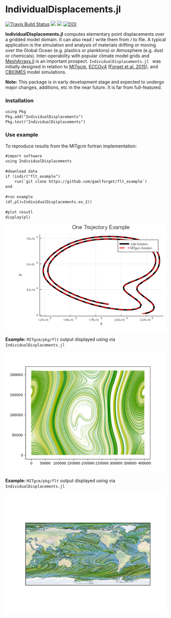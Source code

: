 # IndividualDisplacements.jl

[![Travis Build Status](https://travis-ci.org/gaelforget/IndividualDisplacements.jl.svg?branch=master)](https://travis-ci.org/gaelforget/IndividualDisplacements.jl)
[![](https://img.shields.io/badge/docs-stable-blue.svg)](https://gaelforget.github.io/IndividualDisplacements.jl/stable)
[![](https://img.shields.io/badge/docs-dev-blue.svg)](https://gaelforget.github.io/IndividualDisplacements.jl/dev)
[![DOI](https://zenodo.org/badge/208676176.svg)](https://zenodo.org/badge/latestdoi/208676176)

**IndividualDisplacements.jl** computes elementary point displacements over a gridded model domain. It can also read / write them from / to file. A typical application is the simulation and analysis of materials drifting or moving over the Global Ocean (e.g. plastics or planktons) or Atmosphere (e.g. dust or chemicals). Inter-operability with popular climate model grids and [MeshArrays.jl](https://github.com/gaelforget/MeshArrays.jl) is an important prospect. `IndividualDisplacements.jl ` was initially designed in relation to [MITgcm](https://mitgcm.readthedocs.io/en/latest/?badge=latest), [ECCOv4](https://eccov4.readthedocs.io/en/latest/) ([Forget et al. 2015](https://doi.org/10.5194/gmd-8-3071-2015)), and [CBIOMES](https://cbiomes.readthedocs.io/en/latest/) model simulations.

**Note:** This package is in early development stage and expected to undergo major changes, additions, etc in the near future. It is far from full-featured.

### Installation

```
using Pkg
Pkg.add("IndividualDisplacements")
Pkg.test("IndividualDisplacements")
```

### Use example

To reproduce results from the MITgcm fortran implementation:

```
#import software
using IndividualDisplacements

#download data
if !isdir("flt_example")
    run(`git clone https://github.com/gaelforget/flt_example`)
end

#run example
(df,pl)=IndividualDisplacements.ex_2()

#plot resutl
display(pl)
```

![alt-text-1](examples/ex_2.png "Computed in Julia")

**Example:** `MITgcm/pkg/flt` output displayed using via `IndividualDisplacements.jl`

![alt-text-1](examples/ex_2_mitgcm.png "From MITgcm")

**Example:** `MITgcm/pkg/flt` output displayed using via `IndividualDisplacements.jl`

![alt-text-2](examples/ex_1.png "From MITgcm")

